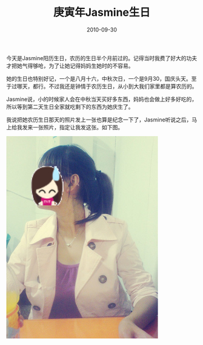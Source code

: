 ﻿---
title: "庚寅年Jasmine生日"
date: 2010-09-30
categories: 
  - "essay"
tags: 
  - "生日"
---

今天是Jasmine阳历生日，农历的生日半个月前过的。记得当时我费了好大的功夫才把她气得够呛，为了让她记得妈妈生她时的不容易。

她的生日也特别好记，一个是八月十六，中秋次日，一个是9月30，国庆头天。至于过哪天，都行。不过我还是钟情于农历生日，从小到大我们家里都是算农历的。

Jasmine说，小的时候家人会在中秋当天买好多东西，妈妈也会做上好多好吃的，所以等到第二天生日全家就吃剩下的东西为她庆生了。

我说把她农历生日那天的照片发上一张也算是纪念一下了，Jasmine听说之后，马上给我发来一张照片，指定让我发这张。如下图。

![Jasmine-pl](/images/5038593291_8683972da6_z.jpg)

